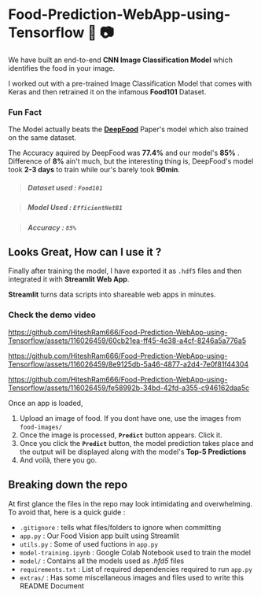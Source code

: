 # Food-Prediction-WebApp-using-Tensorflow :hamburger: :camera:

We have built an end-to-end **CNN Image Classification Model** which identifies the food in your image. 

I worked out with a pre-trained Image Classification Model that comes with Keras and then retrained it on the infamous **Food101** Dataset.

### Fun Fact 

The Model actually beats the [**DeepFood**](https://arxiv.org/pdf/1606.05675.pdf) Paper's model which also trained on the same dataset.

The Accuracy aquired by DeepFood was **77.4%** and our model's **85%** . Difference of **8%** ain't much, but the interesting thing is, DeepFood's model took **2-3 days** to train while our's barely took **90min**.

> ##### **Dataset used :**  **`Food101`**

> ##### **Model Used :** **`EfficientNetB1`**

> ##### **Accuracy :** **`85%`**

## Looks Great, How can I use it ?

Finally after training the model, I have exported it as `.hdf5` files and then integrated it with **Streamlit Web App**. 

**Streamlit** turns data scripts into shareable web apps in minutes. 

### Check the demo video



https://github.com/HiteshRam666/Food-Prediction-WebApp-using-Tensorflow/assets/116026459/60cb21ea-ff45-4e38-a4cf-8246a5a776a5


https://github.com/HiteshRam666/Food-Prediction-WebApp-using-Tensorflow/assets/116026459/8e9125db-5a46-4877-a2d4-7e0f81f44304


https://github.com/HiteshRam666/Food-Prediction-WebApp-using-Tensorflow/assets/116026459/fe58992b-34bd-42fd-a355-c946162daa5c





Once an app is loaded, 

1. Upload an image of food. If you dont have one, use the images from `food-images/`
2. Once the image is processed, **`Predict`** button appears. Click it.
3. Once you click the **`Predict`** button, the model prediction takes place and the output will be displayed along with the model's **Top-5 Predictions**
4. And voilà, there you go.

## Breaking down the repo

At first glance the files in the repo may look intimidating and overwhelming. To avoid that, here is a quick guide :

* `.gitignore` : tells what files/folders to ignore when committing
* `app.py`  : Our Food Vision app built using Streamlit
* `utils.py`  : Some of used fuctions in  `app.py`
* `model-training.ipynb`  : Google Colab Notebook used to train the model
* `model/`  : Contains all the models used as *.hfd5* files
* `requirements.txt`  : List of required dependencies required to run `app.py`
* `extras/`  : Has some miscellaneous images and files used to write this README Document

